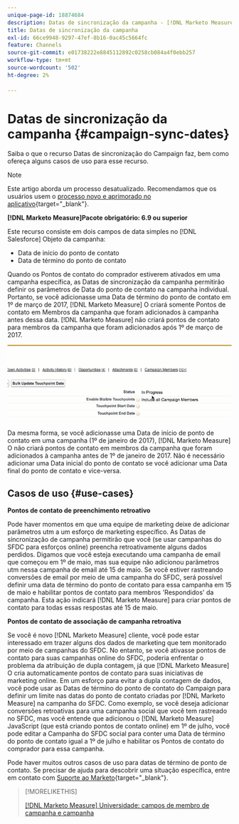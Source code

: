 ```yaml
---
unique-page-id: 18874684
description: Datas de sincronização da campanha - [!DNL Marketo Measure] - Documentação do produto
title: Datas de sincronização da campanha
exl-id: 66ce9948-9297-47ef-8b16-0ac45c5664fc
feature: Channels
source-git-commit: e01738222e8845112892c0258cb084a4f0ebb257
workflow-type: tm+mt
source-wordcount: '502'
ht-degree: 2%

---
```


# Datas de sincronização da campanha {#campaign-sync-dates}

Saiba o que o recurso Datas de sincronização do Campaign faz, bem como ofereça alguns casos de uso para esse recurso.

>[!NOTE]
>
>Este artigo aborda um processo desatualizado. Recomendamos que os usuários usem o [processo novo e aprimorado no aplicativo](/help/channel-tracking-and-setup/offline-channels/custom-campaign-sync.md){target="_blank"}.

**[!DNL Marketo Measure]Pacote obrigatório: 6.9 ou superior**

Este recurso consiste em dois campos de data simples no [!DNL Salesforce] Objeto da campanha:

* Data de início do ponto de contato
* Data de término do ponto de contato

Quando os Pontos de contato do comprador estiverem ativados em uma campanha específica, as Datas de sincronização da campanha permitirão definir os parâmetros de Data do ponto de contato na campanha individual. Portanto, se você adicionasse uma Data de término do ponto de contato em 1º de março de 2017, [!DNL Marketo Measure] O criará somente Pontos de contato em Membros da campanha que foram adicionados à campanha antes dessa data. [!DNL Marketo Measure] não criará pontos de contato para membros da campanha que foram adicionados após 1º de março de 2017.

![](assets/1.gif)

Da mesma forma, se você adicionasse uma Data de início de ponto de contato em uma campanha (1º de janeiro de 2017), [!DNL Marketo Measure] O não criará pontos de contato em membros da campanha que foram adicionados à campanha antes de 1º de janeiro de 2017. Não é necessário adicionar uma Data inicial do ponto de contato se você adicionar uma Data final do ponto de contato e vice-versa.

## Casos de uso {#use-cases}

**Pontos de contato de preenchimento retroativo**

Pode haver momentos em que uma equipe de marketing deixe de adicionar parâmetros utm a um esforço de marketing específico. As Datas de sincronização de campanha permitirão que você (se usar campanhas do SFDC para esforços online) preencha retroativamente alguns dados perdidos. Digamos que você esteja executando uma campanha de email que começou em 1º de maio, mas sua equipe não adicionou parâmetros utm nessa campanha de email até 15 de maio. Se você estiver rastreando conversões de email por meio de uma campanha do SFDC, será possível definir uma data de término do ponto de contato para essa campanha em 15 de maio e habilitar pontos de contato para membros &#39;Respondidos&#39; da campanha. Esta ação indicará [!DNL Marketo Measure] para criar pontos de contato para todas essas respostas até 15 de maio.

**Pontos de contato de associação de campanha retroativa**

Se você é novo [!DNL Marketo Measure] cliente, você pode estar interessado em trazer alguns dos dados de marketing que tem monitorado por meio de campanhas do SFDC. No entanto, se você ativasse pontos de contato para suas campanhas online do SFDC, poderia enfrentar o problema da atribuição de dupla contagem, já que [!DNL Marketo Measure] O cria automaticamente pontos de contato para suas iniciativas de marketing online. Em um esforço para evitar a dupla contagem de dados, você pode usar as Datas de término do ponto de contato do Campaign para definir um limite nas datas do ponto de contato criadas por [!DNL Marketo Measure] na campanha do SFDC. Como exemplo, se você deseja adicionar conversões retroativas para uma campanha social que você tem rastreado no SFDC, mas você entende que adicionou o [!DNL Marketo Measure] JavaScript (que está criando pontos de contato online) em 1º de julho, você pode editar a Campanha do SFDC social para conter uma Data de término do ponto de contato igual a 1º de julho e habilitar os Pontos de contato do comprador para essa campanha.

Pode haver muitos outros casos de uso para datas de término de ponto de contato. Se precisar de ajuda para descobrir uma situação específica, entre em contato com [Suporte ao Marketo](https://nation.marketo.com/t5/support/ct-p/Support){target="_blank"}.

>[!MORELIKETHIS]
>
>[[!DNL Marketo Measure] Universidade: campos de membro de campanha e campanha](https://learn.bizible.com/2-bizible-customization/137720https://universityonline.marketo.com/courses/bizible-fundamentals-channel-management/#/page/5c63007334d9f0367662b758)
